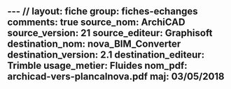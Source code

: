 --- //
layout: fiche
group: fiches-echanges
comments: true
source_nom: ArchiCAD
source_version: 21
source_editeur: Graphisoft
destination_nom: nova_BIM_Converter
destination_version: 2.1
destination_editeur: Trimble
usage_metier: Fluides
nom_pdf: archicad-vers-plancalnova.pdf
maj: 03/05/2018
---
